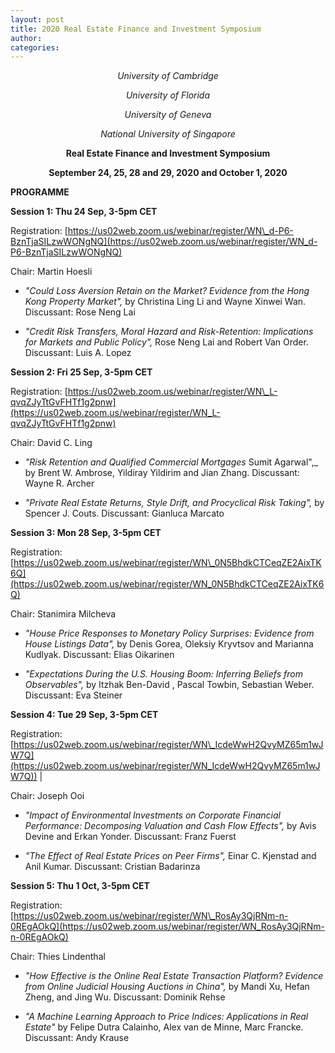 ```yaml
---
layout: post
title: 2020 Real Estate Finance and Investment Symposium
author:
categories:
---
```


<center>


_University of Cambridge_
 
_University of Florida_

_University of Geneva_

_National University of Singapore_ 


**Real Estate Finance and Investment Symposium**


**September 24, 25, 28 and 29, 2020 and October 1, 2020**

</center>


<div style="text-align: left"> 

**PROGRAMME**

**Session 1: Thu 24 Sep, 3-5pm CET**

Registration: [https://us02web.zoom.us/webinar/register/WN\_d-P6-BznTjaSILzwWONgNQ](https://us02web.zoom.us/webinar/register/WN_d-P6-BznTjaSILzwWONgNQ)

Chair: Martin Hoesli

- _"Could Loss Aversion Retain on the Market? Evidence from the Hong Kong Property Market",_ by Christina Ling Li and Wayne Xinwei Wan. Discussant: Rose Neng Lai
 
- _"Credit Risk Transfers, Moral Hazard and Risk-Retention: Implications for Markets and Public Policy",_ Rose Neng Lai and Robert Van Order. Discussant: Luis A. Lopez 



**Session 2: Fri 25 Sep, 3-5pm CET**

Registration: [https://us02web.zoom.us/webinar/register/WN\_L-qvqZJyTtGvFHTf1g2pnw](https://us02web.zoom.us/webinar/register/WN_L-qvqZJyTtGvFHTf1g2pnw)

Chair: David C. Ling

- _"Risk Retention and Qualified Commercial Mortgages_ Sumit Agarwal",_ by Brent W. Ambrose, Yildiray Yildirim and Jian Zhang. Discussant: Wayne R. Archer

- _"Private Real Estate Returns, Style Drift, and Procyclical Risk Taking",_ by Spencer J. Couts. Discussant: Gianluca Marcato


**Session 3: Mon 28 Sep, 3-5pm CET**

Registration: [https://us02web.zoom.us/webinar/register/WN\_0N5BhdkCTCeqZE2AixTK6Q](https://us02web.zoom.us/webinar/register/WN_0N5BhdkCTCeqZE2AixTK6Q)

Chair: Stanimira Milcheva
 
- _"House Price Responses to Monetary Policy Surprises: Evidence from House Listings Data",_ by Denis Gorea, Oleksiy Kryvtsov and Marianna Kudlyak. Discussant: Elias Oikarinen

- _"Expectations During the U.S. Housing Boom: Inferring Beliefs from Observables",_ by Itzhak Ben-David , Pascal Towbin, Sebastian Weber. Discussant: Eva Steiner

**Session 4: Tue 29 Sep, 3-5pm CET**

Registration: [https://us02web.zoom.us/webinar/register/WN\_IcdeWwH2QvyMZ65m1wJW7Q](https://us02web.zoom.us/webinar/register/WN_IcdeWwH2QvyMZ65m1wJW7Q)) |

Chair: Joseph Ooi

- _"Impact of Environmental Investments on Corporate Financial Performance: Decomposing Valuation and Cash Flow Effects",_ by Avis Devine and Erkan Yonder. Discussant: Franz Fuerst

- _"The Effect of Real Estate Prices on Peer Firms",_ Einar C. Kjenstad and Anil Kumar. Discussant: Cristian Badarinza


**Session 5: Thu 1 Oct, 3-5pm CET**

Registration: [https://us02web.zoom.us/webinar/register/WN\_RosAy3QjRNm-n-0REgAOkQ](https://us02web.zoom.us/webinar/register/WN_RosAy3QjRNm-n-0REgAOkQ)

Chair: Thies Lindenthal

- _"How Effective is the Online Real Estate Transaction Platform? Evidence from Online Judicial Housing Auctions in China",_ by Mandi Xu, Hefan Zheng, and Jing Wu. Discussant: Dominik Rehse

- _"A Machine Learning Approach to Price Indices: Applications in Real Estate"_ by Felipe Dutra Calainho, Alex van de Minne, Marc Francke. Discussant: Andy Krause 

</div>
